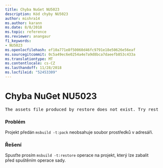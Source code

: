 ```yaml
---
title: Chyba NuGet NU5023
description: Kód chyby NU5023
author: mishra14
ms.author: karann
ms.date: 8/8/2018
ms.topic: reference
ms.reviewer: anangaur
f1_keywords:
- NU5023
ms.openlocfilehash: ef10a771e8f50060d46fc9791e18e50626e56eaf
ms.sourcegitcommit: 0c5a49ec6e0254a4e7a9d8bca7daeefb853c433a
ms.translationtype: MT
ms.contentlocale: cs-CZ
ms.lasthandoff: 11/28/2018
ms.locfileid: "52453309"
---
```

# <a name="nuget-error-nu5023"></a>Chyba NuGet NU5023
<pre>The assets file produced by restore does not exist. Try restoring the project again. The expected location of the assets file is F:\project\obj\project.assets.json.</pre>

### <a name="issue"></a>Problém

Projekt předán `msbuild -t:pack` neobsahuje soubor prostředků v adresáři.


### <a name="solution"></a>Řešení

Spusťte prosím `msbuild -t:restore` operace na projekt, který lze zabalit před spuštěním operace sady.

